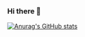 ### Hi there 👋

[![Anurag's GitHub stats](https://github-readme-stats.vercel.app/api?username=tjrawlins)](https://github.com/anuraghazra/github-readme-stats)
